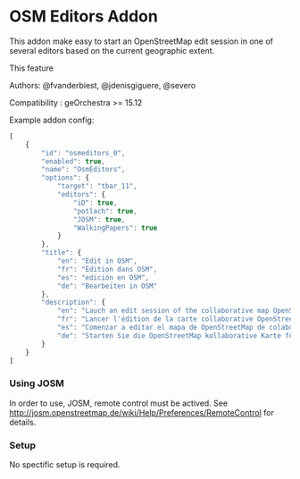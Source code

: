 OSM Editors Addon
=================

This addon make easy to start an OpenStreetMap edit session in one 
of several editors based on the current geographic extent.

This feature

Authors: @fvanderbiest, @jdenisgiguere, @severo 

Compatibility :  geOrchestra >= 15.12

Example addon config:

```js
[
    {
        "id": "osmeditors_0",
        "enabled": true,
        "name": "OsmEditors",
        "options": {
            "target": "tbar_11",
            "editors": {
                "iD": true,
                "potlach": true,
                "JOSM": true,
                "WalkingPapers": true
            }
        },
        "title": {
            "en": "Edit in OSM",
            "fr": "Édition dans OSM",
            "es": "edición en OSM",
            "de": "Bearbeiten in OSM"
        },
        "description": {
            "en": "Lauch an edit session of the collaborative map OpenStreetMap for current geographic extent",
            "fr": "Lancer l'édition de la carte collaborative OpenStreetMap pour la zone présentée dans le visualisateur",
            "es": "Comenzar a editar el mapa de OpenStreetMap de colaboración para el área que se muestra en el visor",
            "de": "Starten Sie die OpenStreetMap kollaborative Karte für die im Viewer angezeigt Bereich Bearbeitung"
        }
    }
]

```

### Using JOSM

In order to use, JOSM, remote control must be actived.
See http://josm.openstreetmap.de/wiki/Help/Preferences/RemoteControl for
details.


### Setup

No spectific setup is required.